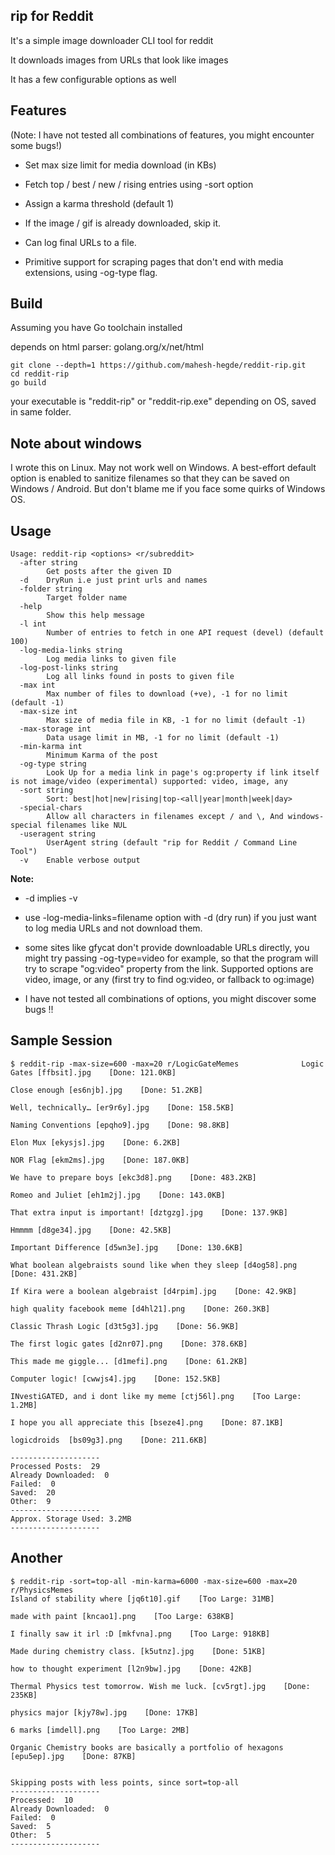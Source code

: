 ## rip for Reddit

It's a simple image downloader CLI tool for reddit

It downloads images from URLs that look like images

It has a few configurable options as well

## Features
(Note: I have not tested all combinations of features, you might encounter some bugs!)

* Set max size limit for media download (in KBs)

* Fetch top / best / new / rising entries using -sort option

* Assign a karma threshold (default 1)

* If the image / gif is already downloaded, skip it.

* Can log final URLs to a file.

* Primitive support for scraping pages that don't end with media extensions, using -og-type flag.

## Build
Assuming you have Go toolchain installed

depends on html parser: golang.org/x/net/html

```
git clone --depth=1 https://github.com/mahesh-hegde/reddit-rip.git
cd reddit-rip
go build
```

your executable is "reddit-rip" or "reddit-rip.exe" depending on OS, saved in same folder.

## Note about windows
I wrote this on Linux. May not work well on Windows. A best-effort default option is enabled to sanitize filenames so that they can be saved on Windows / Android. But don't blame me if you face some quirks of Windows OS. 

## Usage
```
Usage: reddit-rip <options> <r/subreddit>
  -after string
        Get posts after the given ID
  -d    DryRun i.e just print urls and names
  -folder string
        Target folder name
  -help
        Show this help message
  -l int
        Number of entries to fetch in one API request (devel) (default 100)
  -log-media-links string
        Log media links to given file
  -log-post-links string
        Log all links found in posts to given file
  -max int
        Max number of files to download (+ve), -1 for no limit (default -1)
  -max-size int
        Max size of media file in KB, -1 for no limit (default -1)
  -max-storage int
        Data usage limit in MB, -1 for no limit (default -1)
  -min-karma int
        Minimum Karma of the post
  -og-type string
        Look Up for a media link in page's og:property if link itself is not image/video (experimental) supported: video, image, any
  -sort string
        Sort: best|hot|new|rising|top-<all|year|month|week|day>
  -special-chars
        Allow all characters in filenames except / and \, And windows-special filenames like NUL
  -useragent string
        UserAgent string (default "rip for Reddit / Command Line Tool")
  -v    Enable verbose output
```

**Note:**

* -d implies -v

* use -log-media-links=filename option with -d (dry run) if you just want to log media URLs and not download them.

* some sites like gfycat don't provide downloadable URLs directly, you might try passing -og-type=video for example, so that the program will try to scrape "og:video" property from the link. Supported options are video, image, or any (first try to find og:video, or fallback to og:image)

* I have not tested all combinations of options, you might discover some bugs !!

## Sample Session

```
$ reddit-rip -max-size=600 -max=20 r/LogicGateMemes              Logic Gates [ffbsit].jpg    [Done: 121.0KB]

Close enough [es6njb].jpg    [Done: 51.2KB]

Well, technically… [er9r6y].jpg    [Done: 158.5KB]

Naming Conventions [epqho9].jpg    [Done: 98.8KB]

Elon Mux [ekysjs].jpg    [Done: 6.2KB]

NOR Flag [ekm2ms].jpg    [Done: 187.0KB]

We have to prepare boys [ekc3d8].png    [Done: 483.2KB]

Romeo and Juliet [eh1m2j].jpg    [Done: 143.0KB]

That extra input is important! [dztgzg].jpg    [Done: 137.9KB]

Hmmmm [d8ge34].jpg    [Done: 42.5KB]

Important Difference [d5wn3e].jpg    [Done: 130.6KB]

What boolean algebraists sound like when they sleep [d4og58].png    [Done: 431.2KB]

If Kira were a boolean algebraist [d4rpim].jpg    [Done: 42.9KB]

high quality facebook meme [d4hl21].png    [Done: 260.3KB]

Classic Thrash Logic [d3t5g3].jpg    [Done: 56.9KB]

The first logic gates [d2nr07].png    [Done: 378.6KB]

This made me giggle... [d1mefi].png    [Done: 61.2KB]

Computer logic! [cwwjs4].jpg    [Done: 152.5KB]

INvestiGATED, and i dont like my meme [ctj56l].png    [Too Large: 1.2MB]

I hope you all appreciate this [bseze4].png    [Done: 87.1KB]

logicdroids  [bs09g3].png    [Done: 211.6KB]

--------------------
Processed Posts:  29
Already Downloaded:  0
Failed:  0
Saved:  20
Other:  9
--------------------
Approx. Storage Used: 3.2MB
--------------------
```

## Another

```
$ reddit-rip -sort=top-all -min-karma=6000 -max-size=600 -max=20 r/PhysicsMemes
Island of stability where [jq6t10].gif    [Too Large: 31MB]

made with paint [kncao1].png    [Too Large: 638KB]

I finally saw it irl :D [mkfvna].png    [Too Large: 918KB]

Made during chemistry class. [k5utnz].jpg    [Done: 51KB]

how to thought experiment [l2n9bw].jpg    [Done: 42KB]

Thermal Physics test tomorrow. Wish me luck. [cv5rgt].jpg    [Done: 235KB]

physics major [kjy78w].jpg    [Done: 17KB]

6 marks [imdell].png    [Too Large: 2MB]

Organic Chemistry books are basically a portfolio of hexagons [epu5ep].jpg    [Done: 87KB]


Skipping posts with less points, since sort=top-all
--------------------
Processed:  10
Already Downloaded:  0
Failed:  0
Saved:  5
Other:  5
--------------------
```
